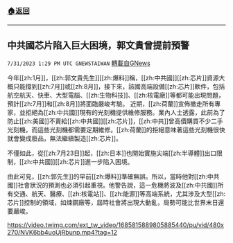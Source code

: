 ###  [:house:返回](README.md)
---


## 中共國芯片陷入巨大困境，郭文貴曾提前預警
`7/31/2023 1:29 PM UTC GNEWSTAIWAN` [轉載自GNews](https://gnews.org/articles/1504029)

今年[[zh:1月]]，[[zh:郭文貴先生]][[zh:爆料]]稱，[[zh:中共國]][[zh:芯片]]資源大概只能撐到[[zh:7月]]或[[zh:8月]]，接下來，該國高端設備[[zh:芯片]]軟件，包括航空航天、快車、大型電腦、[[zh:生物科技]]、[[zh:核電廠]]等都可能出現問題，預計[[zh:7月]]和[[zh:8月]]將面臨嚴峻考驗。
近期，[[zh:荷蘭]]宣佈撤走所有專家，並拒絕為[[zh:中共國]]現有的光刻機提供維修服務。業內人士透露，此前為了防止[[zh:美國]]不賣給[[zh:中共國]][[zh:芯片]]，[[zh:中共]]曾高價購買不少二手光刻機，而這些光刻機都需要定期維修。[[zh:荷蘭]]的拒絕意味著這些光刻機很快就會變成廢品，無法繼續製造[[zh:芯片]]。

不僅如此，從[[zh:7月23日]]起，[[zh:日本]]也開始實施尖端[[zh:半導體]]出口限制，[[zh:中共國]][[zh:芯片]]進一步陷入困境。

由此可見，[[zh:郭先生]]的早前[[zh:爆料]]準確無誤。所以，當時他對[[zh:中共國]]社會狀況的預測也必須引起重視。他警告說，這一危機將波及[[zh:中共國]]所有交通、航天、醫療、[[zh:核電站]]、[[zh:能源]]等高端系統，尤其涉及大型[[zh:芯片]]控制的領域，如煉鋼廠等，屆時社會將出現大動亂，局勢可能比世界末日還要嚴峻。

https://video.twimg.com/ext_tw_video/1685815889805885440/pu/vid/480x270/NVK6bb4uoUjRbunp.mp4?tag=12




